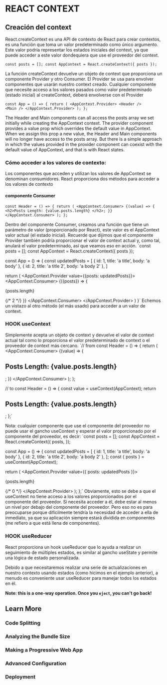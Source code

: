 # REACT CONTEXT
## Creación del context

React.createContext es una API de contexto de React para crear contextos, es una función que toma un valor predeterminado como único argumento. Este valor podría representar los estados iniciales del context, ya que puede acceder a este valor dondequiera que use el proveedor del context.

`const posts = [];
const AppContext = React.createContext({ posts });`

La función createContext devuelve un objeto de context que proporciona un componente Provider y otro Consumer.
El Provider se usa para envolver componentes que usarán nuestro context creado. Cualquier componente que necesite acceso a los valores pasados ​​como valor predeterminado (estado inicial) al createContext, deberá envolverse con el Provider

`const App = () => {
  return (
    <AppContext.Provider>
      <Header />               
      <Main />
    </AppContext.Provider>
  );
};`

The Header and Main components can all access the posts array we set initially while creating the AppContext context. The provider component provides a value prop which overrides the default value in AppContext. When we assign this prop a new value, the Header and Main components will no longer have access to the posts array. But there is a simple approach in which the values provided in the provider component can coexist with the default value of AppContext, and that is with React states.
### Cómo acceder a los valores de contexto:
Los componentes que acceden y utilizan los valores de AppContext se denominan consumidores. React proporciona dos métodos para acceder a los valores de contexto
#### componente Consumer

`const Header = () => {
  return (
    <AppContext.Consumer>
      {(value) => {
        <h2>Posts Length: {value.posts.length} </h2>;
      }}
    </AppContext.Consumer>
  );
};`

Dentro del componente Consumer, creamos una función que tiene un parámetro de valor (proporcionado por React), este valor es el AppContext valor actual (el estado inicial).
Recuerde que dijimos que el componente Provider también podría proporcionar el valor de context actual y, como tal, anulará el valor predeterminado, así que veamos eso en acción.
`const posts = [];
const AppContext = React.createContext({ posts });

const App = () => {
  const updatedPosts = [
    { id: 1, title: 'a title', body: 'a body' },
    { id: 2, title: 'a title 2', body: 'a body 2' },
  ]

  return (
    <AppContext.Provider value={{posts: updatedPosts}}>
      <AppContext.Consumer>
        {({posts}) => {
          <p>{posts.length}</p> {/* 2 */}
        }}
      </AppContext.Consumer>
    </AppContext.Provider>
  )
}`
Echemos un vistazo al otro método (el más usado) para acceder a un valor de context.
### HOOK useContext
Simplemente acepta un objeto de context y devuelve el valor de context actual tal como lo proporciona el valor predeterminado de context o el proveedor de context más cercano.
`// from
const Header = () => {
  return (
    <AppContext.Consumer>
      {(value) => {
        <h2>Posts Length: {value.posts.length} </h2>;
      }}
    </AppContext.Consumer>
  );
};

// to
const Header = () => {
  const value = useContext(AppContext);
  return <h2>Posts Length: {value.posts.length} </h2>;
};`

Nota: cualquier componente que use el componente del proveedor no puede usar el gancho useContext y esperar el valor proporcionado por el componente del proveedor, es decir:
`const posts = [];
const AppContext = React.createContext({
  posts,
});

const App = () => {
  const updatedPosts = [
    { id: 1, title: 'a title', body: 'a body' },
    { id: 2, title: 'a title 2', body: 'a body 2' },
  ];
  const { posts } = useContext(AppContext);

  return (
    <AppContext.Provider value={{ posts: updatedPosts }}>
      <p>{posts.length}</p> {/* 0 */}
    </AppContext.Provider>
  );
};`
Obviamente, esto se debe a que el useContext  no tiene acceso a los valores proporcionados por el componente del proveedor. Si necesita acceder a él, debe estar al menos un nivel por debajo del componente del proveedor.
Pero eso no es para preocuparse porque difícilmente tendría la necesidad de acceder a ella de inmediato, ya que su aplicación siempre estará dividida en componentes (me refiero a que está llena de componentes).

### HOOK useReducer
React proporciona un hook useReducer que lo ayuda a realizar un seguimiento de múltiples estados, es similar al gancho useState y permite una lógica de estado personalizada.

Debido a que necesitaremos realizar una serie de actualizaciones en nuestro contexto usando estados (como hicimos en el ejemplo anterior), a menudo es conveniente usar useReducer para manejar todos los estados en él.

**Note: this is a one-way operation. Once you `eject`, you can't go back!**


## Learn More


### Code Splitting



### Analyzing the Bundle Size


### Making a Progressive Web App

### Advanced Configuration

### Deployment


